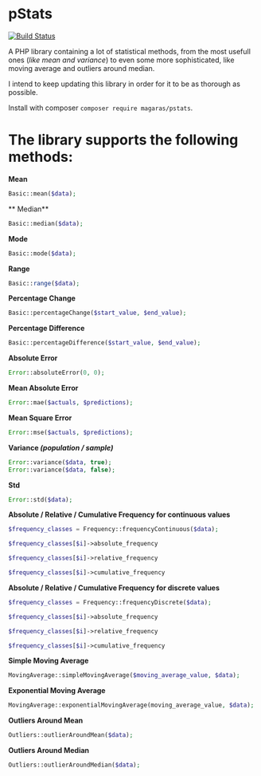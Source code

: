 # pStats
[![Build Status](https://travis-ci.org/magaras/pstats.svg?branch=master)](https://travis-ci.org/magaras/pstats)


A PHP library containing a lot of statistical methods, from the most usefull ones (*like mean and variance*) to even some more sophisticated,
like moving average and outliers around median.


I intend to keep updating this library in order for it to be as thorough as possible.


Install with composer `composer require magaras/pstats`.


The library supports the following methods:
======


**Mean**
```php
Basic::mean($data);
```

** Median**
```php
Basic::median($data);
```

**Mode**
```php
Basic::mode($data);
```

**Range**
```php
Basic::range($data);
```

**Percentage Change**
```php
Basic::percentageChange($start_value, $end_value);
```

**Percentage Difference**
```php
Basic::percentageDifference($start_value, $end_value);
```

**Absolute Error**
```php
Error::absoluteError(0, 0);
```

**Mean Absolute Error**
```php
Error::mae($actuals, $predictions);
```

**Mean Square Error**
```php
Error::mse($actuals, $predictions);
```

**Variance *(population / sample)***
```php
Error::variance($data, true);
Error::variance($data, false);
```

**Std**
```php
Error::std($data);
```

**Absolute / Relative / Cumulative Frequency for continuous values**
```php
$frequency_classes = Frequency::frequencyContinuous($data);

$frequency_classes[$i]->absolute_frequency

$frequency_classes[$i]->relative_frequency

$frequency_classes[$i]->cumulative_frequency
```

**Absolute / Relative / Cumulative Frequency for discrete values**
```php
$frequency_classes = Frequency::frequencyDiscrete($data);

$frequency_classes[$i]->absolute_frequency

$frequency_classes[$i]->relative_frequency

$frequency_classes[$i]->cumulative_frequency
```

**Simple Moving Average**
```php
MovingAverage::simpleMovingAverage($moving_average_value, $data);
```

**Exponential Moving Average**
```php
MovingAverage::exponentialMovingAverage(moving_average_value, $data);
```

**Outliers Around Mean**
```php
Outliers::outlierAroundMean($data);
```

**Outliers Around Median**
```php
Outliers::outlierAroundMedian($data);
```
